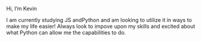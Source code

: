 Hi, I’m Kevin

I am currently studying JS andPython and am looking to utilize it in ways to make my life easier! Always look to impove upon my skills and excited about what Python can allow me the capabilities to do.

<!---
KevSchroeder/KevSchroeder is a ✨ special ✨ repository because its `README.md` (this file) appears on your GitHub profile.
You can click the Preview link to take a look at your changes.
--->
